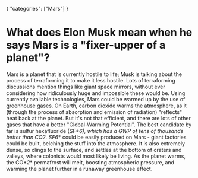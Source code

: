 {
    "categories": ["Mars"]
}

# What does Elon Musk mean when he says Mars is a "fixer-upper of a planet"?

Mars is a planet that is currently hostile to life; Musk is talking about the process of terraforming it to make it less hostile. Lots of terraforming discussions mention things like giant space mirrors, without ever considering how ridiculously huge and impossible these would be. Using currently available technologies, Mars could be warmed up by the use of greenhouse gases. On Earth, carbon dioxide warms the atmosphere, as it (through the process of absorption and emission of radiation) "reflects" heat back at the planet. But it's not that efficient, and there are lots of other gases that have a better "Global-Warming Potential". The best candidate by far is sulfur hexafluoride (SF*_6_*), which has a GWP of tens of thousands better than CO*_2_*. SF*_6_* could be easily produced on Mars - giant factories could be built, belching the stuff into the atmosphere. It is also extremely dense, so clings to the surface, and settles at the bottom of craters and valleys, where colonists would most likely be living. As the planet warms, the CO*_2_* permafrost will melt, boosting atmospheric pressure, and warming the planet further in a runaway greenhouse effect.
